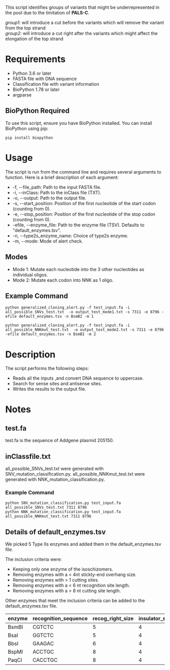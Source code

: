 ﻿This script identifies groups of variants that might be underrepresented in the pool due to the limitation of **PALS-C**.

_group1_: will introduce a cut before the variants which will remove the variant from the top strand  
_group2_: will introduce a cut right after the variants which might affect the elongation of the top strand

# Requirements

- Python 3.6 or later
- FASTA file with DNA sequence
- Classification file with variant information
- BioPython 1.78 or later
- argparse

## BioPython Required   

To use this script, ensure you have BioPython installed. You can install BioPython using pip:

    pip install biopython


# Usage

The script is run from the command line and requires several arguments to function. Here is a brief description of each argument:

- -f, --file_path: Path to the input FASTA file.
- -i, --inClass: Path to the inClass file (TXT).
- -o, --output: Path to the output file.
- -s, --start_position: Position of the first nucleotide of the start codon (counting from 0).
- -e, --stop_position: Position of the first nucleotide of the stop codon (counting from 0).
- -efile, --enzyme_file: Path to the enzyme file (TSV). Defaults to "default_enzymes.tsv".
- -n, --type2s_enzyme_name: Choice of type2s enzyme.
- -m, --mode: Mode of alert check.

## Modes

- Mode 1: Mutate each nucleotide into the 3 other nucleotides as individual oligos.
- Mode 2: Mutate each codon into NNK as 1 oligo.

## Example Command

    python generalized_cloning_alert.py -f test_input.fa -i all_possible_SNVs_test.txt  -o output_test_mode1.txt -s 7311 -e 8796 -efile default_enzymes.tsv -n BsmBI -m 1

    python generalized_cloning_alert.py -f test_input.fa -i all_possible_NNKmut_test.txt  -o output_test_mode2.txt -s 7311 -e 8796 -efile default_enzymes.tsv -n BsmBI -m 2

# Description

The script performs the following steps:

- Reads all the inputs ,and convert DNA sequence to uppercase.
- Search for sense sites and antisense sites.
- Writes the results to the output file.


# Notes

## test.fa

test.fa is the sequence of Addgene plasmid 205150.

## inClassfile.txt

all_possible_SNVs_test.txt were generated with SNV_mutation_classification.py.
all_possible_NNKmut_test.txt were generated with NNK_mutation_classification.py.

### Example Command

    python SNV_mutation_classification.py test_input.fa all_possible_SNVs_test.txt 7311 8796
    python NNK_mutation_classification.py test_input.fa all_possible_NNKmut_test.txt 7311 8796    


## Details of default_enzymes.tsv

We picked 5 Type IIs enzymes and added them in the default_enzymes.tsv file.

The inclusion criteria were:

- Keeping only one enzyme of the isoschizomers.
- Removing enzymes with  a < 4nt stickty-end overhang size.
- Removing enzymes with > 1 cutting sites.
- Removing enzymes with a < 6 nt recognition site length.
- Removing enzymes with a > 8 nt cutting site length.

Other enzymes that meet the inclusion criteria can be added to the default_enzymes.tsv file.

|enzyme|recognition_sequence|recog_right_size|insulator_size
|-|-|-|-
|BsmBI|CGTCTC|5|4
|BsaI|GGTCTC|5|4
|BbsI|GAAGAC|6|4
|BspMI|ACCTGC|8|4
|PaqCI|CACCTGC|8|4
